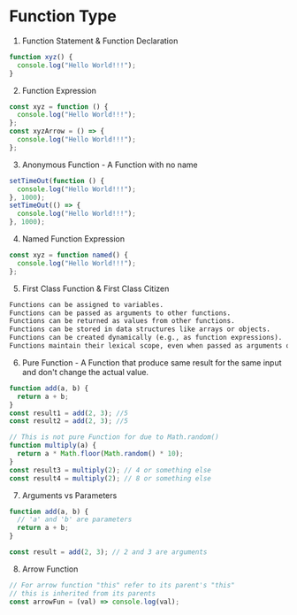 # Function Type

1. Function Statement & Function Declaration

```javascript
function xyz() {
  console.log("Hello World!!!");
}
```

2. Function Expression

```javascript
const xyz = function () {
  console.log("Hello World!!!");
};
const xyzArrow = () => {
  console.log("Hello World!!!");
};
```

3. Anonymous Function - A Function with no name

```javascript
setTimeOut(function () {
  console.log("Hello World!!!");
}, 1000);
setTimeOut(() => {
  console.log("Hello World!!!");
}, 1000);
```

4. Named Function Expression

```javascript
const xyz = function named() {
  console.log("Hello World!!!");
};
```

5. First Class Function & First Class Citizen

```txt
Functions can be assigned to variables.
Functions can be passed as arguments to other functions.
Functions can be returned as values from other functions.
Functions can be stored in data structures like arrays or objects.
Functions can be created dynamically (e.g., as function expressions).
Functions maintain their lexical scope, even when passed as arguments or returned from other functions.
```

6. Pure Function - A Function that produce same result for the same input and don't change the actual value.

```javascript
function add(a, b) {
  return a + b;
}
const result1 = add(2, 3); //5
const result2 = add(2, 3); //5

// This is not pure Function for due to Math.random()
function multiply(a) {
  return a * Math.floor(Math.random() * 10);
}
const result3 = multiply(2); // 4 or something else
const result4 = multiply(2); // 8 or something else
```

7. Arguments vs Parameters

```javascript
function add(a, b) {
  // 'a' and 'b' are parameters
  return a + b;
}

const result = add(2, 3); // 2 and 3 are arguments
```

8. Arrow Function

```javascript
// For arrow function "this" refer to its parent's "this"
// this is inherited from its parents
const arrowFun = (val) => console.log(val);
```
